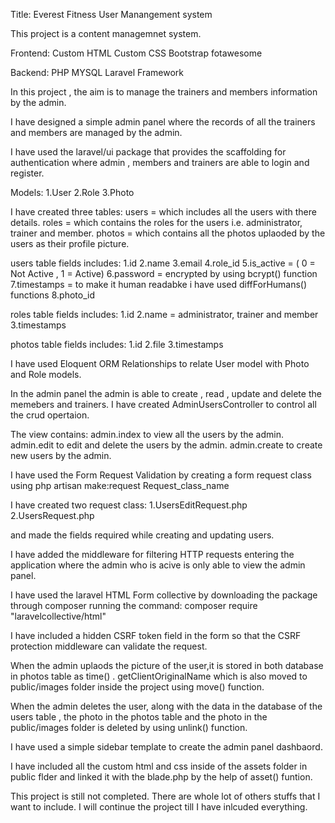 Title: Everest Fitness User Manangement system

This project is a content managemnet system.

Frontend:
Custom HTML
Custom CSS
Bootstrap
fotawesome

Backend:
PHP
MYSQL
Laravel Framework

In this project , the aim is to manage the trainers and members information by the admin.

I have designed a simple admin panel where the records of all the trainers and members are managed by the admin.

I have used the laravel/ui package that provides the scaffolding for authentication where admin , members and trainers are able to login and register.

Models:
1.User
2.Role
3.Photo

I have created three tables: 
users = which includes all the users with there details.
roles = which contains the roles for the users i.e. administrator, trainer and member.
photos = which contains all the photos uplaoded by the users as their profile picture.

users table fields includes:
1.id
2.name
3.email
4.role_id
5.is_active = ( 0 = Not Active , 1 = Active) 
6.password = encrypted by using bcrypt() function
7.timestamps = to make it human readabke i have used diffForHumans() functions 
8.photo_id

roles table fields includes:
1.id
2.name = administrator, trainer and member
3.timestamps

photos table fields includes:
1.id
2.file
3.timestamps

I have used Eloquent ORM Relationships to relate User model with Photo and Role models.

In the admin panel the admin is able to create , read , update and delete the memebers and trainers. I have created AdminUsersController to control all the crud opertaion.

The view contains:
admin.index to view all the users by the admin.
admin.edit to edit and delete the users by the admin.
admin.create to create new users by the admin.

I have used the Form Request Validation by creating a form request class using 
php artisan make:request Request_class_name

I have created two request class:
1.UsersEditRequest.php
2.UsersRequest.php

and made the fields required while creating and updating users.

I have added the middleware for filtering HTTP requests entering the application where the admin who is acive is only able to view the admin panel.

I have used the laravel HTML Form collective by downloading the package through composer running the command:
composer require "laravelcollective/html"

I have included a hidden CSRF token field in the form so that the CSRF protection middleware can validate the request.

When the admin uplaods the picture of the user,it is stored in both database in photos table as time() . getClientOriginalName which is also moved to public/images folder inside the project using move() function.

When the admin deletes the user, along with the data in the database of the users table , the photo in the photos table and the photo in the public/images folder is deleted by using unlink() function.

I have used a simple sidebar template to create the admin panel dashbaord.

I have included all the custom html and css inside of the assets folder in public flder and linked it with the blade.php by the help of asset() funtion.

This project is still not completed. There are whole lot of others stuffs that I want to include. I will continue the project till I have inlcuded everything.


